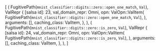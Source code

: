 [
    (
        FugitivePath(`mnist_classifier::digits::zero::open_one_match`, `Val`),
        ValRepr {
            [salsa id]: 23,
            val_domain_repr: Omni,
            opn: ValOpn::ValItem(
                FugitivePath(`mnist_classifier::digits::zero::open_one_match`, `Val`),
            ),
            arguments: [],
            caching_class: ValItem,
        },
    ),
    (
        FugitivePath(`mnist_classifier::digits::zero::is_zero`, `Val`),
        ValRepr {
            [salsa id]: 24,
            val_domain_repr: Omni,
            opn: ValOpn::ValItem(
                FugitivePath(`mnist_classifier::digits::zero::is_zero`, `Val`),
            ),
            arguments: [],
            caching_class: ValItem,
        },
    ),
]